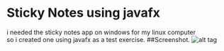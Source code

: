 # Sticky Notes using javafx

i needed the sticky notes app on windows for my linux computer <br>
so i created one using javafx as a test exercise.
##Screenshot.
![alt tag](https://raw.github.com/danleyb2/stickyTop/master/scrnshot.png)


